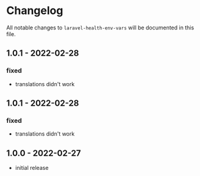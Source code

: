 # Changelog

All notable changes to `laravel-health-env-vars` will be documented in this file.

## 1.0.1 - 2022-02-28

### fixed

- translations didn't work

## 1.0.1 - 2022-02-28

### fixed

- translations didn't work

## 1.0.0 - 2022-02-27

- initial release
